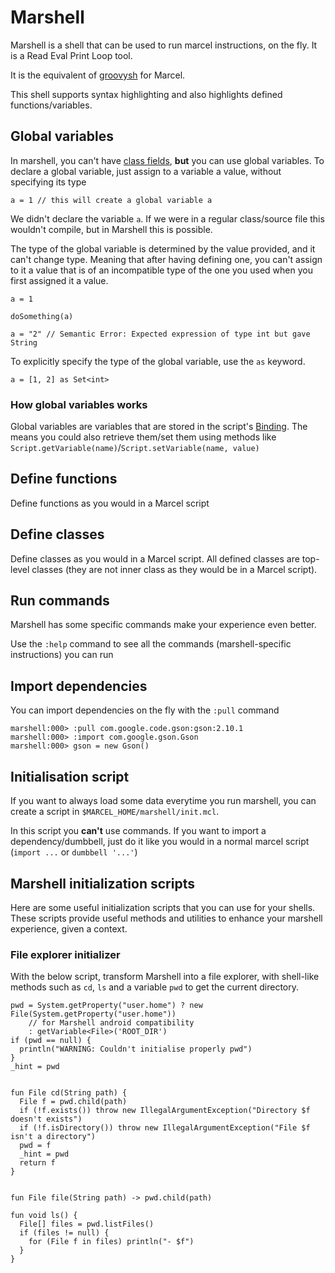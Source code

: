 # Marshell

Marshell is a shell that can be used to run marcel instructions, on the fly. It is
a Read Eval Print Loop tool.

It is the equivalent of [groovysh](https://groovy-lang.org/groovysh.html) for Marcel.

This shell supports syntax highlighting and also highlights defined functions/variables.

## Global variables
In marshell, you can't have [class fields](../language-specification/source-file-structure/script.md#fields), **but** you can use global variables.
To declare a global variable, just assign to a variable a value, without specifying its type

```marcel
a = 1 // this will create a global variable a
```

We didn't declare the variable `a`. If we were in a regular class/source file this wouldn't compile, but in Marshell this is possible.

The type of the global variable is determined by the value provided, and it can't change type. Meaning that after having defining one, you can't assign to it
a value that is of an incompatible type of the one you used when you first assigned it a value.

```marcel
a = 1

doSomething(a)

a = "2" // Semantic Error: Expected expression of type int but gave String
```

To explicitly specify the type of the global variable, use the `as` keyword.

```marcel
a = [1, 2] as Set<int>
```

### How global variables works
Global variables are variables that are stored in the script's [Binding](https://github.com/tambapps/marcel/blob/main/marcel-stdlib/src/main/java/marcel/lang/Binding.java). The means you could also
retrieve them/set them using methods like `Script.getVariable(name)`/`Script.setVariable(name, value)`


## Define functions

Define functions as you would in a Marcel script

## Define classes

Define classes as you would in a Marcel script. All defined classes are top-level classes (they
are not inner class as they would be in a Marcel script).

## Run commands

Marshell has some specific commands make your experience even better.

Use the `:help` command to see all the commands (marshell-specific instructions) you can run

## Import dependencies
You can import dependencies on the fly with the `:pull` command

```text
marshell:000> :pull com.google.code.gson:gson:2.10.1
marshell:000> :import com.google.gson.Gson
marshell:000> gson = new Gson()
```

## Initialisation script
If you want to always load some data everytime you run marshell, you can create a
script in `$MARCEL_HOME/marshell/init.mcl`.

In this script you **can't** use commands. If you want to import a dependency/dumbbell,
just do it like you would in a normal marcel script (`import ...` or `dumbbell '...'`)

## Marshell initialization scripts

Here are some useful initialization scripts that you can use for your shells. These scripts
provide useful methods and utilities to enhance your marshell experience, given a context.

### File explorer initializer

With the below script, transform Marshell into a file explorer, with shell-like methods such as `cd`,
`ls` and a variable `pwd` to get the current directory.


```marcel
pwd = System.getProperty("user.home") ? new File(System.getProperty("user.home"))
    // for Marshell android compatibility
    : getVariable<File>('ROOT_DIR')
if (pwd == null) {
  println("WARNING: Couldn't initialise properly pwd")
}
_hint = pwd


fun File cd(String path) {
  File f = pwd.child(path)
  if (!f.exists()) throw new IllegalArgumentException("Directory $f doesn't exists")
  if (!f.isDirectory()) throw new IllegalArgumentException("File $f isn't a directory")
  pwd = f
  _hint = pwd
  return f
}


fun File file(String path) -> pwd.child(path)

fun void ls() {
  File[] files = pwd.listFiles()
  if (files != null) {
    for (File f in files) println("- $f")
  }
}
```
